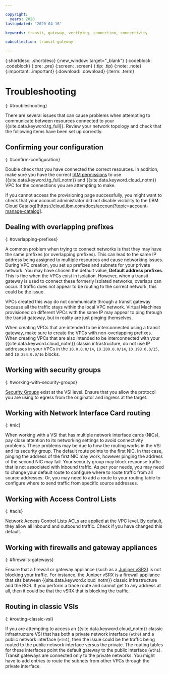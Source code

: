 ```yaml
---

copyright:
  years: 2020
lastupdated: "2020-04-16"

keywords: transit, gateway, verifying, connection, connectivity

subcollection: transit-gateway

---
```


{:shortdesc: .shortdesc}
{:new_window: target="_blank"}
{:codeblock: .codeblock}
{:pre: .pre}
{:screen: .screen}
{:tip: .tip}
{:note: .note}
{:important: .important}
{:download: .download}
{:term: .term}

# Troubleshooting
{: #troubleshooting}

There are several issues that can cause problems when attempting to communicate between resources connected to your {{site.data.keyword.tg_full}}. Review your network topology and check that the following items have been set up correctly.

## Confirming your configuration
{: #confirm-configuration}

Double check that you have connected the correct resources. In addition, make sure you have the correct [IAM permissions](/docs/transit-gateway?topic=transit-gateway-iam#iam) to use {{site.data.keyword.tg_full_notm}} and {{site.data.keyword.cloud_notm}} VPC for the connections you are attempting to make.

If you cannot access the provisioning page successfully, you might want to check that your account administrator did not disable visibility to the (IBM Cloud Catalog)[https://cloud.ibm.com/docs/account?topic=account-manage-catalog].

## Dealing with overlapping prefixes
{: #overlapping-prefixes}

A common problem when trying to connect networks is that they may have the same prefixes (or overlapping prefixes). This can lead to the same IP address being assigned to multiple resources and cause networking issues. During VPC creation, you set up prefixes and subnets for your private network. You may have chosen the default value, **Default address prefixes**. This is fine when the VPCs exist in isolation. However, when a transit gateway is used to connect these formerly isolated networks, overlaps can occur. If traffic does not appear to be routing to the correct network, this could be the issue.

VPCs created this way do not communicate through a transit gateway because all the traffic stays within the local VPC network. Virtual Machines provisioned on different VPCs with the same IP may appear to ping through the transit gateway, but in reality are just pinging themselves.

When creating VPCs that are intended to be interconnected using a transit gateway, make sure to create the VPCs with non-overlapping prefixes. When creating VPCs that are also intended to be interconnected with your {{site.data.keyword.cloud_notm}} classic infrastructure, do not use IP addresses in your VPCs in the `10.0.0.0/14`, `10.200.0.0/14`, `10.198.0.0/15`, and `10.254.0.0/16` blocks.

## Working with security groups
{: #working-with-security-groups}

[Security Groups](/docs/vpc?topic=vpc-using-security-groups#using-security-groups) exist at the VSI level. Ensure that you allow the protocol you are using to egress from the originator and ingress at the target.

## Working with Network Interface Card routing
{: #nic}

When working with a VSI that has multiple network interface cards (NICs), pay close attention to its networking settings to avoid connectivity problems. These problems may be due to how the routing works in the VSI and its security group. The default route points to the first NIC. In that case, pinging the address of the first NIC may work, however pinging the address of the second NIC may fail. Your security group may block response traffic that is not associated with inbound traffic. As per your needs, you may need to change your default route to configure where to route traffic from all source addresses. Or, you may need to add a route to your routing table to configure where to send traffic from specific source addresses.

## Working with Access Control Lists
{: #acls}

Network Access Control Lists [ACLs](/docs/vpc?topic=vpc-using-acls#using-acls) are applied at the VPC level. By default, they allow all inbound and outbound traffic. Check if you have changed this default.

## Working with firewalls and gateway appliances
{: #firewalls-gateways}

Ensure that a firewall or gateway appliance (such as a [Juniper vSRX](docs/vsrx?topic=vsrx-getting-started#getting-started)) is not blocking your traffic. For instance, the Juniper vSRX is a firewall appliance that sits between {{site.data.keyword.cloud_notm}} classic infrastructure and the BCR. If you perform a trace route and cannot get to any address at all, then it could be that the vSRX that is blocking the traffic.

## Routing in classic VSIs
{: #routing-classic-vsi}

If you are attempting to access an {{site.data.keyword.cloud_notm}} classic infrastructure VSI that has both a private network interface (`eth0`) and a public network interface (`eth1`), then the issue could be the traffic being routed to the public network interface versus the private. The routing tables for these interfaces point the default gateway to the public interface (`eth1`). Transit gateways are connected only to the private networks. You might have to add entries to route the subnets from other VPCs through the private interface.

